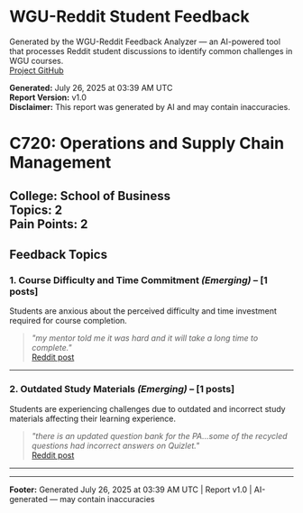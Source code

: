 # WGU-Reddit Student Feedback

Generated by the WGU-Reddit Feedback Analyzer — an AI-powered tool that processes Reddit student discussions to identify common challenges in WGU courses.  
[Project GitHub](https://wgudataninja.github.io/wgu-reddit-monitoring-pipeline/)

**Generated:** July 26, 2025 at 03:39 AM UTC  
**Report Version:** v1.0  
**Disclaimer:** This report was generated by AI and may contain inaccuracies.  
# C720: Operations and Supply Chain Management
**College:** School of Business  
**Topics:** 2  
**Pain Points:** 2  
---
## Feedback Topics
### 1. Course Difficulty and Time Commitment _(Emerging)_ – [1 posts]
Students are anxious about the perceived difficulty and time investment required for course completion.  
> _"my mentor told me it was hard and it will take a long time to complete."_  
> [Reddit post](https://reddit.com/comments/1fyfhnt)  
---
### 2. Outdated Study Materials _(Emerging)_ – [1 posts]
Students are experiencing challenges due to outdated and incorrect study materials affecting their learning experience.  
> _"there is an updated question bank for the PA...some of the recycled questions had incorrect answers on Quizlet."_  
> [Reddit post](https://reddit.com/comments/10viicz)  
---
---
**Footer:** Generated July 26, 2025 at 03:39 AM UTC | Report v1.0 | AI-generated — may contain inaccuracies  
